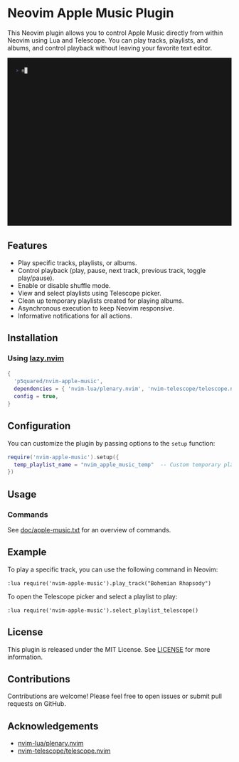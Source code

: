 # Neovim Apple Music Plugin

This Neovim plugin allows you to control Apple Music directly from within Neovim using Lua and Telescope. You can play tracks, playlists, and albums, and control playback without leaving your favorite text editor.

![Demo of Selecting Album via Telescope](demos/select_album.gif)

## Features

- Play specific tracks, playlists, or albums.
- Control playback (play, pause, next track, previous track, toggle play/pause).
- Enable or disable shuffle mode.
- View and select playlists using Telescope picker.
- Clean up temporary playlists created for playing albums.
- Asynchronous execution to keep Neovim responsive.
- Informative notifications for all actions.

## Installation

### Using [lazy.nvim](https://github.com/folke/lazy.nvim)

```lua
{
  'p5quared/nvim-apple-music',
  dependencies = { 'nvim-lua/plenary.nvim', 'nvim-telescope/telescope.nvim' },
  config = true,
}
```

## Configuration

You can customize the plugin by passing options to the `setup` function:

```lua
require('nvim-apple-music').setup({
  temp_playlist_name = "nvim_apple_music_temp"  -- Custom temporary playlist name
})
```

## Usage

### Commands

See [doc/apple-music.txt](doc/apple-music.txt) for an overview of commands.

## Example

To play a specific track, you can use the following command in Neovim:

```vim
:lua require('nvim-apple-music').play_track("Bohemian Rhapsody")
```

To open the Telescope picker and select a playlist to play:

```vim
:lua require('nvim-apple-music').select_playlist_telescope()
```

## License

This plugin is released under the MIT License. See [LICENSE](./LICENSE) for more information.

## Contributions

Contributions are welcome! Please feel free to open issues or submit pull requests on GitHub.

## Acknowledgements

- [nvim-lua/plenary.nvim](https://github.com/nvim-lua/plenary.nvim)
- [nvim-telescope/telescope.nvim](https://github.com/nvim-telescope/telescope.nvim)
